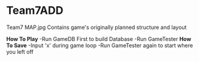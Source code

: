 # Team7ADD
Team7
MAP.jpg Contains game's originally planned structure and layout

**How To Play**
-Run GameDB First to build Database 
-Run GameTester
**How To Save**
-Input 'x' during game loop
-Run GameTester again to start where you left off